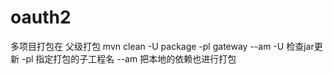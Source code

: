 # oauth2
多项目打包在  父级打包
mvn clean -U package -pl gateway --am
-U 检查jar更新
-pl 指定打包的子工程名
--am  把本地的依赖也进行打包